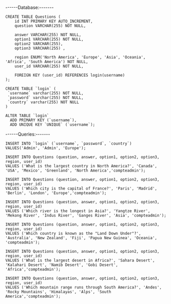 ------Database:-------

    CREATE TABLE Questions (
        id INT PRIMARY KEY AUTO_INCREMENT,
        question VARCHAR(255) NOT NULL,
        
        answer VARCHAR(255) NOT NULL,
        option1 VARCHAR(255) NOT NULL,
        option2 VARCHAR(255),
        option3 VARCHAR(255) ,
        
        region ENUM('North America', 'Europe', 'Asia', 'Oceania', 'Africa', 'South America') NOT NULL,
        user_id VARCHAR(255) NOT NULL,

        FOREIGN KEY (user_id) REFERENCES login(username)
    );

    CREATE TABLE `login` (
     `username` varchar(255) NOT NULL,
     `password` varchar(255) NOT NULL,
     `country` varchar(255) NOT NULL
    )

    ALTER TABLE `login`
      ADD PRIMARY KEY (`username`),
      ADD UNIQUE KEY `UNIQUE` (`username`);


------Queries:-------

    INSERT INTO `login` (`username`, `password`, `country`) VALUES('Admin', 'Admin', 'Europe');

    INSERT INTO Questions (question, answer, option1, option2, option3, region, user_id)
    VALUES ('What is the largest country in North America?', 'Canada', 'USA', 'Mexico', 'Greenland', 'North America','compteadmin');

    INSERT INTO Questions (question, answer, option1, option2, option3, region, user_id)
    VALUES ('Which city is the capital of France?', 'Paris', 'Madrid', 'Berlin', 'London', 'Europe','compteadmin');

    INSERT INTO Questions (question, answer, option1, option2, option3, region, user_id)
    VALUES ('Which river is the longest in Asia?', 'Yangtze River', 'Mekong River', 'Indus River', 'Ganges River', 'Asia', 'compteadmin');

    INSERT INTO Questions (question, answer, option1, option2, option3, region, user_id)
    VALUES ('Which country is known as the "Land Down Under"?', 'Australia', 'New Zealand', 'Fiji', 'Papua New Guinea', 'Oceania', 'compteadmin');

    INSERT INTO Questions (question, answer, option1, option2, option3, region, user_id)
    VALUES ('What is the largest desert in Africa?', 'Sahara Desert', 'Kalahari Desert', 'Namib Desert', 'Gobi Desert', 'Africa','compteadmin');

    INSERT INTO Questions (question, answer, option1, option2, option3, region, user_id)
    VALUES ('Which mountain range runs through South America?', 'Andes', 'Rocky Mountains', 'Himalayas', 'Alps', 'South America','compteadmin');

